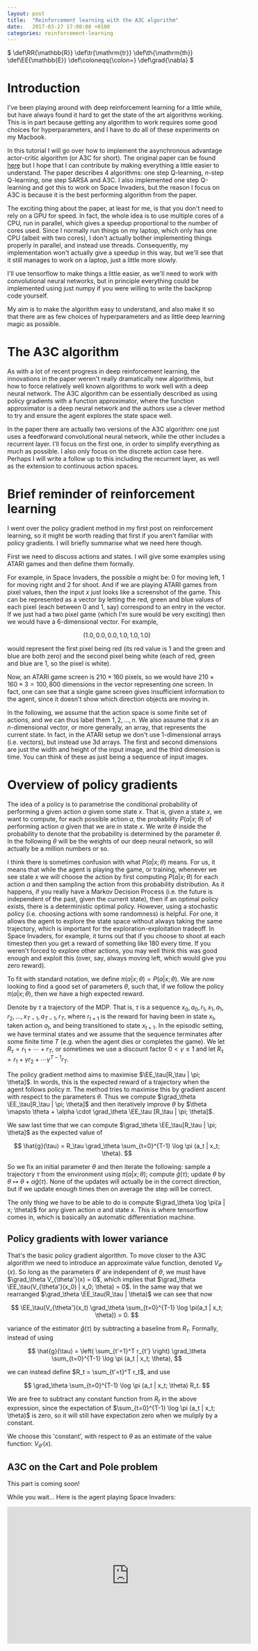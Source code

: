 ```yaml
---
layout: post
title:  "Reinforcement learning with the A3C algorithm"
date:   2017-03-27 17:00:00 +0100
categories: reinforcement-learning
---
```


$
\def\RR{\mathbb{R}}
\def\tr{\mathrm{tr}}
\def\th{\mathrm{th}}
\def\EE{\mathbb{E}}
\def\coloneqq{\colon=}
\def\grad{\nabla}
$

# Introduction #
I've been playing around with deep reinforcement learning for a little while,
but have always found it hard to get the state of the art algorithms working.
This is in part because getting any algorithm to work requires some good choices
for hyperparameters, and I have to do all of these experiments on my Macbook.

In this tutorial I will go over how to implement the asynchronous advantage
actor-critic algorithm (or A3C for short). The original paper can be found
[here](https://arxiv.org/abs/1602.01783) but I hope that I can contribute by
making everything a little easier to understand. The paper describes 4
algorithms: one step Q-learning, $n$-step Q-learning, one step SARSA and A3C.
I also implemented one step Q-learning and got this to work on Space Invaders,
but the reason I focus on A3C is because it is the best performing algorithm
from the paper.

The exciting thing about the paper, at least for me, is that you don't need to
rely on a GPU for speed. In fact, the whole idea is to use multiple cores of a
CPU, run in parallel, which gives a speedup proportional to the number of cores
used. Since I normally run things on my laptop, which only has one CPU (albeit
with two cores), I don't actually bother implementing things properly in
parallel, and instead use threads. Consequently, my implementation won't
actually give a speedup in this way, but we'll see that it still manages to
work on a laptop, just a little more slowly.

I'll use tensorflow to make things a little easier, as we'll need to work with
convolutional neural networks, but in principle everything could be implemented
using just numpy if you were willing to write the backprop code yourself.

My aim is to make the algorithm easy to understand, and also make it so that
there are as few choices of hyperparameters and as little deep learning magic as
possible.

# The A3C algorithm #
As with a lot of recent progress in deep reinforcement learning, the innovations
in the paper weren't really dramatically new algorithmis, but how to force
relatively well known algorithms to work well with a deep neural network. The
A3C algorithm can be essentially described as using policy gradients with a
function approximator, where the function approximator is a deep neural network
and the authors use a clever method to try and ensure the agent explores the
state space well.

In the paper there are actually two versions of the A3C algorithm: one just uses
a feedforward convolutional neural network, while the other includes a recurrent
layer. I'll focus on the first one, in order to simplify everything as much as
possible. I also only focus on the discrete action case here. Perhaps I will
write a follow up to this including the recurrent layer, as well as the
extension to continuous action spaces.

# Brief reminder of reinforcement learning #
I went over the policy gradient method in my first post on reinforcement
learning, so it might be worth reading that first if you aren't familiar with
policy gradients. I will briefly summarise what we need here though.

First we need to discuss actions and states. I will give some examples using
ATARI games and then define them formally.

For example, in Space Invaders, the possible $a$ might be: 0 for moving left, 1
for moving right and 2 for shoot. And if we are playing ATARI games from pixel
values, then the input $x$ just looks like a screenshot of the game. This can be
represented as a vector by letting the red, green and blue values of each pixel
(each between 0 and 1, say) correspond to an entry in the vector. If we just had
a two pixel game (which I'm sure would be very exciting) then we would have a
6-dimensional vector. For example,

$$(1.0, 0.0, 0.0, 1.0, 1.0, 1.0) $$

would represent the first pixel being red (its red value is 1 and the green and
blue are both zero) and the second pixel being white (each of red, green and
blue are 1, so the pixel is white).

Now, an ATARI game screen is $210 \times 160$ pixels, so we would have $210
\times 160 \times 3 = 100,800$ dimensions in the vector representing one screen.
In fact, one can see that a single game screen gives insufficient information to
the agent, since it doesn't show which direction objects are moving in. 

In the following, we assume that the action space is some finite set of actions,
and we can thus label them $1, 2, \ldots, n$. We also assume that $x$ is an
$n$-dimensional vector, or more generally, an array, that represents the current
state. In fact, in the ATARI setup we don't use 1-dimensional arrays (i.e.
vectors), but instead use 3d arrays. The first and second dimensions are just
the width and height of the input image, and the third dimension is time. You
can think of these as just being a sequence of input images.

# Overview of policy gradients #

The idea of a policy is to parametrise the conditional probability of performing
a given action $a$ given some state $x$. That is, given a state $x$, we want to
compute, for each possible action $a$, the probability $P(a | x; \theta)$ of
performing action $a$ given that we are in state $x$. We write $\theta$ inside
the probability to denote that the probability is determined by the parameter
$\theta$. In the following $\theta$ will be the weights of our deep neural
network, so will actually be a million numbers or so.

I think there is sometimes confusion with what $P(a | x; \theta)$ means. For us,
it means that while the agent is playing the game, or training, whenever we see
state $x$ we will choose the action by first computing $P(a | x; \theta)$ for
each action $a$ and then sampling the action from this probability distribution.
As it happens, if you really have a Markov Decision Process (i.e. the future is
independent of the past, given the current state), then if an optimal policy
exists, there is a deterministic optimal policy. However, using a stochastic
policy (i.e. choosing actions with some randomness) is helpful. For one, it
allows the agent to explore the state space without always taking the same
trajectory, which is important for the exploration-exploitation tradeoff. In
Space Invaders, for example, it turns out that if you choose to shoot at each
timestep then you get a reward of something like 180 every time. If you weren't
forced to explore other actions, you may well think this was good enough and
exploit this (over, say, always moving left, which would give you zero reward).

To fit with standard notation, we define $\pi(a | x; \theta) = P(a | x;
\theta)$. We are now looking to find a good set of parameters $\theta$, such
that, if we follow the policy $\pi(a | x; \theta)$, then we have a high expected
reward.

Denote by $\tau$ a trajectory of the MDP. That is, $\tau$ is a sequence $x_0,
a_0, r_1, x_1, a_1, r_2, \ldots, x_{T-1}, a_{T-1}, r_T$, where $r_{t+1}$ is the
reward for having been in state $x_t$, taken action $a_t$, and being
transitioned to state $x_{t+1}$. In the episodic setting, we have terminal
states and we assume that the sequence terminates after some finite time $T$
(e.g.  when the agent dies or completes the game). We let $R_\tau = r_1 + \cdots + r_T$, or sometimes we use a discount factor $0 < \gamma \le 1$ and let $R_\tau
= r_1 + \gamma r_2 + \cdots \gamma^{T-1} r_T$.

The policy gradient method aims to maximise $\EE_\tau[R_\tau | \pi; \theta]$. In
words, this is the expected reward of a trajectory when the agent follows policy
$\pi$. The method tries to maximise this by gradient ascent with respect to the
parameters $\theta$. Thus we compute $\grad_\theta \EE_\tau[R_\tau | \pi;
\theta]$ and then iteratively improve $\theta$ by $\theta \mapsto \theta +
\alpha \cdot \grad_\theta \EE_\tau [R_\tau | \pi; \theta]$.

We saw last time that we can compute $\grad_\theta \EE_\tau[R_\tau | \pi;
\theta]$ as the expected value of

$$
\hat{g}(\tau) = R_\tau \grad_\theta \sum_{t=0}^{T-1} \log \pi (a_t | x_t;
\theta).
$$

So we fix an initial parameter $\theta$ and then iterate the following: sample a
trajectory $\tau$ from the environment using $\pi(a | x; \theta)$; compute
$\hat{g}(\tau)$; update $\theta$ by $\theta \mapsto \theta + \alpha
\hat{g}(\tau)$. None of the updates will actually be in the correct direction,
but if we update enough times then on average the step will be correct.

The only thing we have to be able to do is compute $\grad_\theta \log \pi(a | x;
\theta)$ for any given action $a$ and state $x$. This is where tensorflow comes
in, which is basically an automatic differentiation machine.

## Policy gradients with lower variance ##
That's the basic policy gradient algorithm. To move closer to the A3C algorithm
we need to introduce an approximate value function, denoted $V_{\theta'}(x)$. So
long as the parameters $\theta'$ are independent of $\theta$, we must have
$\grad_\theta V_{\theta'}(x) = 0$, which implies that $\grad_\theta
\EE_\tau(V_{\theta'}(x_0) | x_0; \theta) = 0$. In the same way that we
rearranged $\grad_\theta \EE_\tau(R_\tau | \theta)$ we can see that now

$$
\EE_\tau(V_{\theta'}(x_t) \grad_\theta \sum_{t=0}^{T-1} \log \pi(a_t | x_t;
\theta)) = 0.
$$

variance of the estimator $\hat{g}(\tau)$ by subtracting a baseline from
$R_\tau$. Formally, instead of using

$$
\hat{g}(\tau) = \left( \sum_{t'=1}^T r_{t'} \right) \grad_\theta
\sum_{t=0}^{T-1} \log \pi (a_t | x_t; \theta),
$$

we can instead define $R_t = \sum_{t'=t}^T r_t$, and use

$$
\grad_\theta \sum_{t=0}^{T-1} \log \pi (a_t | x_t; \theta) R_t.
$$

We are free to subtract any constant function from $R_t$ in the above
expression, since the expectation of $\sum_{t=0}^{T-1} \log \pi (a_t | x_t;
\theta)$ is zero, so it will still have expectation zero when we muliply by a
constant.

We choose this 'constant', with respect to $\theta$ as an estimate of the value
function: $V_{\theta'}(x)$.

## A3C on the Cart and Pole problem ##
This part is coming soon!

While you wait... Here is the agent playing Space Invaders:

<iframe width="560" height="315" src="https://www.youtube.com/embed/xXP77QiHFTs?autoplay=1&amp;rel=0&amp;controls=0&amp;showinfo=0" frameborder="0" allowfullscreen></iframe>
